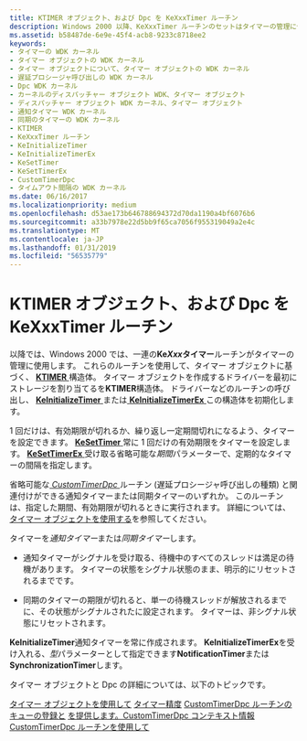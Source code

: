 ```yaml
---
title: KTIMER オブジェクト、および Dpc を KeXxxTimer ルーチン
description: Windows 2000 以降、KeXxxTimer ルーチンのセットはタイマーの管理に使用できます。
ms.assetid: b58487de-6e9e-45f4-acb8-9233c8718ee2
keywords:
- タイマーの WDK カーネル
- タイマー オブジェクトの WDK カーネル
- タイマー オブジェクトについて、タイマー オブジェクトの WDK カーネル
- 遅延プロシージャ呼び出しの WDK カーネル
- Dpc WDK カーネル
- カーネルのディスパッチャー オブジェクト WDK、タイマー オブジェクト
- ディスパッチャー オブジェクト WDK カーネル、タイマー オブジェクト
- 通知タイマー WDK カーネル
- 同期のタイマーの WDK カーネル
- KTIMER
- KeXxxTimer ルーチン
- KeInitializeTimer
- KeInitializeTimerEx
- KeSetTimer
- KeSetTimerEx
- CustomTimerDpc
- タイムアウト間隔の WDK カーネル
ms.date: 06/16/2017
ms.localizationpriority: medium
ms.openlocfilehash: d53ae173b646788694372d70da1190a4bf6076b6
ms.sourcegitcommit: a33b7978e22d5bb9f65ca7056f955319049a2e4c
ms.translationtype: MT
ms.contentlocale: ja-JP
ms.lasthandoff: 01/31/2019
ms.locfileid: "56535779"
---
```

# <a name="kexxxtimer-routines-ktimer-objects-and-dpcs"></a>KTIMER オブジェクト、および Dpc を KeXxxTimer ルーチン


以降では、Windows 2000 では、一連の**Ke*Xxx*タイマー**ルーチンがタイマーの管理に使用します。 これらのルーチンを使用して、タイマー オブジェクトに基づく、 [ **KTIMER** ](https://msdn.microsoft.com/library/windows/hardware/ff554250)構造体。 タイマー オブジェクトを作成するドライバーを最初にストレージを割り当てるを**KTIMER**構造体。 ドライバーなどのルーチンの呼び出し、 [ **KeInitializeTimer** ](https://msdn.microsoft.com/library/windows/hardware/ff552168)または[ **KeInitializeTimerEx** ](https://msdn.microsoft.com/library/windows/hardware/ff552173)この構造体を初期化します。




1 回だけは、有効期限が切れるか、繰り返し一定期間切れになるよう、タイマーを設定できます。 [**KeSetTimer** ](https://msdn.microsoft.com/library/windows/hardware/ff553286)常に 1 回だけの有効期限をタイマーを設定します。 [**KeSetTimerEx** ](https://msdn.microsoft.com/library/windows/hardware/ff553292)受け取る省略可能な*期間*パラメーターで、定期的なタイマーの間隔を指定します。

省略可能な[ *CustomTimerDpc* ](https://msdn.microsoft.com/library/windows/hardware/ff542983)ルーチン (遅延プロシージャ呼び出しの種類) と関連付けができる通知タイマーまたは同期タイマーのいずれか。 このルーチンは、指定した期間、有効期限が切れるときに実行されます。 詳細については、[タイマー オブジェクトを使用する](using-timer-objects.md)を参照してください。

タイマーを*通知タイマー*または*同期タイマー*します。

-   通知タイマーがシグナルを受け取る、待機中のすべてのスレッドは満足の待機があります。 タイマーの状態をシグナル状態のまま、明示的にリセットされるまでです。

-   同期のタイマーの期限が切れると、単一の待機スレッドが解放されるまでに、その状態がシグナルされたに設定されます。 タイマーは、非シグナル状態にリセットされます。

**KeInitializeTimer**通知タイマーを常に作成されます。 **KeInitializeTimerEx**を受け入れる、*型*パラメーターとして指定できます**NotificationTimer**または**SynchronizationTimer**します。

タイマー オブジェクトと Dpc の詳細については、以下のトピックです。

[タイマー オブジェクトを使用して](using-timer-objects.md)
[タイマー精度](timer-accuracy.md)
[CustomTimerDpc ルーチンのキューの登録と](registering-and-queuing-a-customtimerdpc-routine.md)
[を提供します。CustomTimerDpc コンテキスト情報](providing-customtimerdpc-context-information.md)
[CustomTimerDpc ルーチンを使用して](using-a-customtimerdpc-routine.md)
 

 




